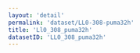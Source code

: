 ```yaml
---
layout: 'detail'
permalink: 'dataset/LL0-308-puma32h'
title: 'Ll0_308_puma32h'
datasetID: 'LL0_308_puma32h'
---
```

